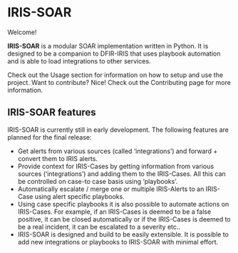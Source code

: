 # IRIS-SOAR

Welcome!

**IRIS-SOAR** is a modular SOAR implementation written in Python. It is designed to be a companion to DFIR-IRIS that uses playbook automation and is able to load integrations to other services.

Check out the Usage section for information on how to setup and use the project.
Want to contribute? Nice! Check out the Contributing page for more information.

## IRIS-SOAR features

IRIS-SOAR is currently still in early development. The following features are planned for the final release:

- Get alerts from various sources (called ‘integrations’) and forward + convert them to IRIS alerts.
- Provide context for IRIS-Cases by getting information from various sources (‘integrations’) and adding them to the IRIS-Cases. All this can be controlled on case-to case basis using ‘playbooks’.
- Automatically escalate / merge one or multiple IRIS-Alerts to an IRIS-Case using alert specific playbooks.
- Using case specific playbooks it is also possible to automate actions on IRIS-Cases. For example, if an IRIS-Cases is deemed to be a false positive, it can be closed automatically or if the IRIS-Cases is deemed to be a real incident, it can be escalated to a severity etc..
- IRIS-SOAR is designed and build to be easily extensible. It is possible to add new integrations or playbooks to IRIS-SOAR with minimal effort.
